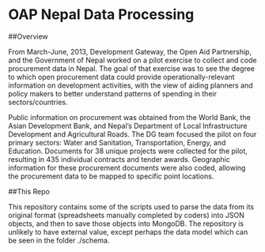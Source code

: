 OAP Nepal Data Processing
====================

##Overview

From March-June, 2013, Development Gateway, the Open Aid Partnership, and the Government of Nepal worked on a pilot exercise to collect and code procurement data in Nepal. The goal of that exercise was to see the degree to which open procurement data could provide operationally-relevant information on development activities, with the view of aiding planners and policy makers to better understand patterns of spending in their sectors/countries.

Public information on procurement was obtained from the World Bank, the Asian Development Bank, and Nepal’s Department of Local Infrastructure Development and Agricultural Roads. The DG team focused the pilot on four primary sectors: Water and Sanitation, Transportation, Energy, and Education. Documents for 38 unique projects were collected for the pilot, resulting in 435 individual contracts and tender awards. Geographic information for these procurement documents were also coded, allowing the procurement data to be mapped to specific point locations.

##This Repo

This repository contains some of the scripts used to parse the data from its original format (spreadsheets manually completed by coders) into JSON objects, and then to save those objects into MongoDB. The repository is unlikely to have external value, except perhaps the data model which can be seen in the folder ./schema.